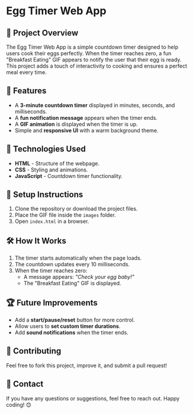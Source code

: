 # Egg Timer Web App

## 📌 Project Overview
The Egg Timer Web App is a simple countdown timer designed to help users cook their eggs perfectly. When the timer reaches zero, a fun "Breakfast Eating" GIF appears to notify the user that their egg is ready. This project adds a touch of interactivity to cooking and ensures a perfect meal every time.

## 🎯 Features
- A **3-minute countdown timer** displayed in minutes, seconds, and milliseconds.
- A **fun notification message** appears when the timer ends.
- A **GIF animation** is displayed when the timer is up.
- Simple and **responsive UI** with a warm background theme.

## 🚀 Technologies Used
- **HTML** - Structure of the webpage.
- **CSS** - Styling and animations.
- **JavaScript** - Countdown timer functionality.

## 🔧 Setup Instructions
1. Clone the repository or download the project files.
2. Place the GIF file inside the `images` folder.
3. Open `index.html` in a browser.

## 🛠️ How It Works
1. The timer starts automatically when the page loads.
2. The countdown updates every 10 milliseconds.
3. When the timer reaches zero:
   - A message appears: *"Check your egg baby!"*
   - The "Breakfast Eating" GIF is displayed.

## 🏆 Future Improvements
- Add a **start/pause/reset** button for more control.
- Allow users to **set custom timer durations**.
- Add **sound notifications** when the timer ends.

## 🎉 Contributing
Feel free to fork this project, improve it, and submit a pull request!

## 📩 Contact
If you have any questions or suggestions, feel free to reach out. Happy coding! 😊

